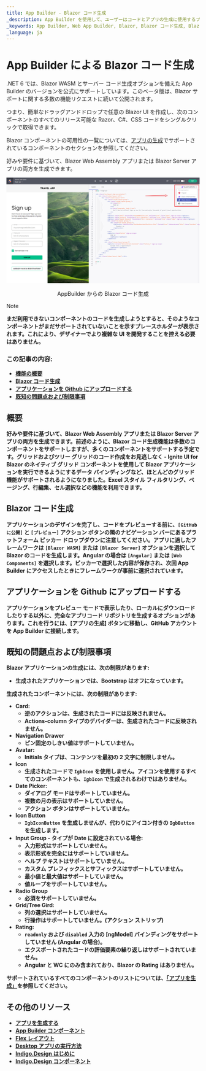 ```yaml
---
title: App Builder - Blazor コード生成
_description: App Builder を使用して、ユーザーはコードとアプリの生成に使用するプラットフォームを選択できます。
_keywords: App Builder, Web App Builder, Blazor, Blazor コード生成, Blazor アプリの生成, Blazor UI App Builder, App Builder Blazor サポート
_language: ja
---
```

# App Builder による Blazor コード生成

.NET 6 では、Blazor WASM とサーバー コード生成オプションを備えた App Builder のバージョンを公式にサポートしています。このベータ版は、Blazor サポートに関する多数の機能リクエストに続いて公開されます。

つまり、簡単なドラッグアンドドロップで任意の Blazor UI を作成し、次のコンポーネントのすべてのリリース可能な Razor、C#、CSS コードをシングルクリックで取得できます。

Blazor コンポーネントの可用性の一覧については、[アプリの生成](generate-app/generate-app-overview.md#されているコンポーネント)でサポートされているコンポーネントのセクションを参照してください。

好みや要件に基づいて、Blazor Web Assembly アプリまたは Blazor Server アプリの両方を生成できます。


<img class="box-shadow" src="./images/blazor-introduction.PNG" />
<p style="width: 100%; text-align:center;">AppBuilder からの Blazor コード生成</p>

> [!NOTE]
><b>まだ利用できないコンポーネントのコードを生成しようとすると、そのようなコンポーネントがまだサポートされていないことを示すプレースホルダーが表示されます。これにより、デザイナーでより複雑な UI を開発することを控える必要はありません。

### この記事の内容:
* <a href="#introduction">機能の概要</a>
* <a href="#blazor-code-generation">Blazor コード生成</a>
* <a href="#uploading-an-application-to-github">アプリケーションを Github にアップロードする</a>
* <a href="#known-issues-and-limitations">既知の問題点および制限事項</a>

## 概要
好みや要件に基づいて、Blazor Web Assembly アプリまたは Blazor Server アプリの両方を生成できます。前述のように、Blazor コード生成機能は多数のコンポーネントをサポートしますが、多くのコンポーネントをサポートする予定です。グリッドおよびツリー グリッドのコード作成をお見逃しなく - Ignite UI for Blazor のネイティブ グリッド コンポーネントを使用して Blazor アプリケーションを実行できるようにするデータ バインディングなど、ほとんどのグリッド機能がサポートされるようになりました。Excel スタイル フィルタリング、ページング、行編集、セル選択などの機能を利用できます。

## Blazor コード生成
アプリケーションのデザインを完了し、コードをプレビューする前に、`[GitHub に公開]` と `[プレビュー]` アクション ボタンの隣のナビゲーション バーにあるプラットフォーム ピッカー ドロップダウンに注意してください。アプリに適したフレームワークは `[Blazor WASM]` または `[Blazor Server]` オプションを選択して Blazor のコードを生成します。Angular の場合は `[Angular]` または `[Web Components]` を選択します。ピッカーで選択した内容が保存され、次回 App Builder にアクセスしたときにフレームワークが事前に選択されています。

## アプリケーションを Github にアップロードする
アプリケーションをプレビュー モードで表示したり、ローカルにダウンロードしたりする以外に、完全なアプリコード リポジトリを生成するオプションがあります。これを行うには、[アプリの生成] ボタンに移動し、GitHub アカウントを App Builder に接続します。

## 既知の問題点および制限事項
Blazor アプリケーションの生成には、次の制限があります:
- 生成されたアプリケーションでは、Bootstrap はオフになっています。

生成されたコンポーネントには、次の制限があります:

- Card:
    - 逆のアクションは、生成されたコードには反映されません。
    - Actions-column タイプのデバイダーは、生成されたコードに反映されません。
- Navigation Drawer
    - ピン固定のしきい値はサポートしていません。
- Avatar:
    - Initials タイプは、コンテンツを最初の 2 文字に制限しません。
- Icon
    - 生成されたコードで `IgbIcon` を使用しません。アイコンを使用するすべてのコンポーネントも、`IgbIcon` で生成されるわけではありません。
- Date Picker:
    - ダイアログ モードはサポートしていません。
    - 複数の月の表示はサポートしていません。
    - アクション ボタンはサポートしていません。
- Icon Button
    - `IgbIconButton` を生成しませんが、代わりにアイコン付きの `IgbButton` を生成します。
- Input Group - タイプが Date に設定されている場合:
    - 入力形式はサポートしていません。
    - 表示形式を完全にはサポートしていません。
    - ヘルプ テキストはサポートしていません。
    - カスタム プレフィックスとサフィックスはサポートしていません。
    - 最小値と最大値はサポートしていません。
    - 値ループをサポートしていません。
- Radio Group
    - 必須をサポートしていません。
- Grid/Tree Gird:
    - 列の選択はサポートしていません。
    - 行操作はサポートしていません。(アクション ストリップ)
- Rating:
    - `readonly` および `disabled` 入力の [ngModel] バインディングをサポートしていません (Angular の場合)。
    - エクスポートされたコードの評価要素の繰り返しはサポートされていません。
    - Angular と WC にのみ含まれており、Blazor の Rating はありません。

サポートされているすべてのコンポーネントのリストについては、[「アプリを生成」](generate-app/generate-app-overview.md#サポートされているコンポーネント)を参照してください。

## その他のリソース

<div class="divider--half"></div>

* [アプリを生成する](./generate-app/generate-app-overview.md)
* [App Builder コンポーネント](indigo-design-app-builder-components.md)
* [Flex レイアウト](flex-layouts/flex-layouts.md)
* [Desktop アプリの実行方法](running-desktop-app.md)
* [Indigo.Design はじめに](https://jp.infragistics.com/products/indigo-design/help/getting-started)
* [Indigo.Design コンポーネント](https://jp.infragistics.com/products/indigo-design/help/components/components-overview)